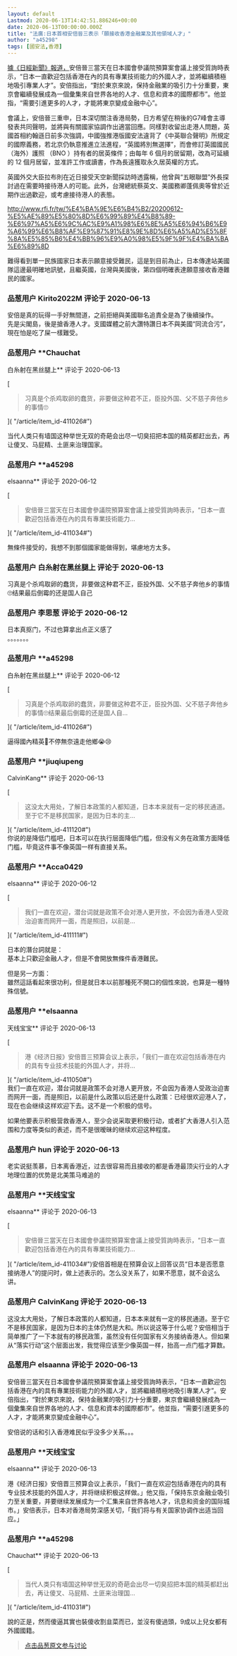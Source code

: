 ```yaml
---
layout: default
Lastmod: 2020-06-13T14:42:51.886246+00:00
date: 2020-06-13T00:00:00.000Z
title: "法廣:日本首相安倍晉三表示「願接收香港金融業及其他領域人才」"
author: "a45298"
tags: [國安法,香港]
---
```


[據《日經新聞》報道，]( "http://asia.nikkei.com/Politics/International-relations/Abe-offers-refuge-to-Hong-Kong-finance-workers")安倍晉三當天在日本國會參議院預算案會議上接受質詢時表示，“日本一直歡迎包括香港在內的具有專業技術能力的外國人才，並將繼續積極地吸引專業人才”。安倍指出，“對於東京來說，保持金融業的吸引力十分重要，東京會繼續發展成為一個彙集來自世界各地的人才、信息和資本的國際都市”。他並指，“需要引進更多的人才，才能將東京變成金融中心”。  
  
會議上，安倍晉三重申，日本深切關注香港局勢，日方希望在稍後的G7峰會主導發表共同聲明，並將與有關國家協調作出適當回應。同樣對收留出走港人問題，英國首相約翰遜日前多次強調，中國強推港版國安法違背了《中英聯合聲明》所規定的國際義務，若北京仍執意推進立法進程，“英國將別無選擇”，而會修訂英國國民（海外）護照 （BNO ）持有者的居英條件；由每年 6 個月的居留期，改為可延續的 12 個月居留，並准許工作或讀書，作為長遠獲取永久居英權的方式。  
  
英國外交大臣拉布則在近日接受天空新聞採訪時透露稱，他曾與“五眼聯盟”外長探討過在需要時接待港人的可能。此外，台灣總統蔡英文、美國務卿蓬佩奧等曾於近期作出過歡迎，或考慮接待港人的表態。  
  
  
http://www.rfi.fr/tw/%E4%BA%9E%E6%B4%B2/20200612-%E5%AE%89%E5%80%8D%E6%99%89%E4%B8%89-%E6%97%A5%E6%9C%AC%E9%A1%98%E6%8E%A5%E6%94%B6%E9%A6%99%E6%B8%AF%E9%87%91%E8%9E%8D%E6%A5%AD%E5%8F%8A%E5%85%B6%E4%BB%96%E9%A0%98%E5%9F%9F%E4%BA%BA%E6%89%8D  
  
難得看到單一民族國家日本表示願意接受難民，這是到目前為止，日本傳達站美國隊這邊最明確地訊號，且繼英國，台灣與美國後，第四個明確表達願意接收香港難民的國家。

            
### 品葱用户 **Kirito2022M** 评论于 2020-06-13
        
安倍是真的玩得一手好無間道，之前拒絕與美國聯名追責全是為了後續操作。  
先是尖閣島，後是搶香港人才。支國媒體之前大讚特讚日本不與美國“同流合污”，現在怕是吃了屎一樣難受。
        


            
### 品葱用户 **Chauchat 
白糸射在黑丝腿上** 评论于 2020-06-13
        
[

> 习真是个杀鸡取卵的蠢货，非要做这种君不正，臣投外国、父不慈子奔他乡的事情🙄

]( "/article/item_id-411026#")  
  
当代人类只有墙国这种举世无双的奇葩会出尽一切臭招把本国的精英都赶出去，再让傻叉、马屁精、土匪来治理国家。
        


            
### 品葱用户 **a45298 
elsaanna** 评论于 2020-06-12
        
[

> 安倍晉三當天在日本國會參議院預算案會議上接受質詢時表示，“日本一直歡迎包括香港在內的具有專業技術能力...

]( "/article/item_id-411034#")  
  
無條件接受的，我想不到那個國家能做得到，堪慮地方太多。
        


            
### 品葱用户 **白糸射在黑丝腿上** 评论于 2020-06-13
        
习真是个杀鸡取卵的蠢货，非要做这种君不正，臣投外国、父不慈子奔他乡的事情🙄结果最后倒霉的还是国人自己
        


            
### 品葱用户 **李思葱** 评论于 2020-06-12
        
日本真抠门，不过也算拿出点正义感了  
。。。。。。。
        


            
### 品葱用户 **a45298 
白糸射在黑丝腿上** 评论于 2020-06-12
        
[

> 习真是个杀鸡取卵的蠢货，非要做这种君不正，臣投外国、父不慈子奔他乡的事情🙄结果最后倒霉的还是国人自...

]( "/article/item_id-411026#")  
  
逼得國內精英🤢不停無奈遠走他鄉😭😢
        


            
### 品葱用户 **jiuqiupeng 
CalvinKang** 评论于 2020-06-13
        
[

> 这没太大用处，了解日本政策的人都知道，日本本来就有一定的移民通道。至于它不是移民国家，是因为日本的主...

]( "/article/item_id-411120#")  
你说的是降低门槛吧，日本可以在执行层面降低门槛，但没有义务在政策方面降低门槛，毕竟这件事不像英国一样有直接关系。
        


            
### 品葱用户 **Acca0429 
elsaanna** 评论于 2020-06-12
        
[

> 我们一直在欢迎，潜台词就是政策不会对港人更开放，不会因为香港人受政治迫害而网开一面，而是照旧，以前是...

]( "/article/item_id-411111#")  
  
日本的潛台詞就是：  
基本上只歡迎金融人才，但是不會開放無條件香港難民。  
  
但是另一方面：  
雖然這話看起來很功利，但是就日本以前那種死不開口的個性來說，也算是一種特殊信號。
        


            
### 品葱用户 **elsaanna 
天线宝宝** 评论于 2020-06-13
        
[

> 港《经济日报》安倍晋三预算会议上表示，「我们一直在欢迎包括香港在内的具有专业技术技能的外国人才，并将...

]( "/article/item_id-411050#")  
我们一直在欢迎，潜台词就是政策不会对港人更开放，不会因为香港人受政治迫害而网开一面，而是照旧，以前是什么政策以后还是什么政策：已经很欢迎港人了，现在也会继续这样欢迎下去。这不是一个积极的信号。  
  
如果他要表示积极营救香港人，至少会说采取更积极行动，或者扩大香港人引入范围和力度等类似的表述，而不是很暧昧的继续欢迎这种程度。
        


            
### 品葱用户 **hun** 评论于 2020-06-13
        
老实说挺羡慕，日本离香港近，过去很容易而且接收的都是香港最顶尖行业的人才  
地理位置的优势是北美策马难追的
        


            
### 品葱用户 **天线宝宝 
elsaanna** 评论于 2020-06-13
        
[

> 安倍晉三當天在日本國會參議院預算案會議上接受質詢時表示，“日本一直歡迎包括香港在內的具有專業技術能力...

]( "/article/item_id-411034#")安倍首相是在预算会议上回答议员“日本是否愿意接纳港人”的提问时，做上述表示的。怎么没关系了，如果不愿意，就不会这么讲。
        


            
### 品葱用户 **CalvinKang** 评论于 2020-06-13
        
这没太大用处，了解日本政策的人都知道，日本本来就有一定的移民通道。至于它不是移民国家，是因为日本的主体仍然是大和。所以说这等于什么呢？安倍相当于简单推广了一下本就有的移民政策，虽然没有任何国家有义务接纳香港人。但如果从“落实行动”这个层面出发，我觉得应该至少像英国一样，抬高一点门槛才算数。
        


            
### 品葱用户 **elsaanna** 评论于 2020-06-13
        
安倍晉三當天在日本國會參議院預算案會議上接受質詢時表示，“日本一直歡迎包括香港在內的具有專業技術能力的外國人才，並將繼續積極地吸引專業人才”。安倍指出，“對於東京來說，保持金融業的吸引力十分重要，東京會繼續發展成為一個彙集來自世界各地的人才、信息和資本的國際都市”。他並指，“需要引進更多的人才，才能將東京變成金融中心”。  
  
安倍说的话和引入香港难民似乎没多少关系。。。
        


            
### 品葱用户 **天线宝宝 
elsaanna** 评论于 2020-06-13
        
港《经济日报》安倍晋三预算会议上表示，「我们一直在欢迎包括香港在内的具有专业技术技能的外国人才，并将继续积极这样做。」他又指，「保持东京金融业吸引力至关重要，并要继续发展成为一个汇集来自世界各地人才，讯息和资金的国际城市。」安倍表示，日本对香港局势深感关切，「我们将与有关国家协调作出适当回应。」
        


            
### 品葱用户 **a45298 
Chauchat** 评论于 2020-06-13
        
[

> 当代人类只有墙国这种举世无双的奇葩会出尽一切臭招把本国的精英都赶出去，再让傻叉、马屁精、土匪来治理国...

]( "/article/item_id-411031#")  
  
說的正是，然而傻逼其實也裝傻收割韭菜而已，並沒有傻過頭，9成以上兒女都有外國國籍。
        






> [点击品葱原文参与讨论](https://pincong.rocks/article/id-20317__sort_key-agree_count__sort-DESC?warning)


